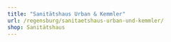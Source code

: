 ```yaml
---
title: "Sanitätshaus Urban & Kemmler"
url: /regensburg/sanitaetshaus-urban-und-kemmler/
shop: Sanitätshaus
---
```

